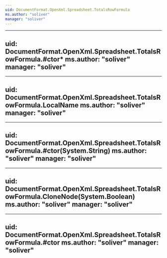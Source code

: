```yaml
---
uid: DocumentFormat.OpenXml.Spreadsheet.TotalsRowFormula
ms.author: "soliver"
manager: "soliver"
---
```


---
uid: DocumentFormat.OpenXml.Spreadsheet.TotalsRowFormula.#ctor*
ms.author: "soliver"
manager: "soliver"
---

---
uid: DocumentFormat.OpenXml.Spreadsheet.TotalsRowFormula.LocalName
ms.author: "soliver"
manager: "soliver"
---

---
uid: DocumentFormat.OpenXml.Spreadsheet.TotalsRowFormula.#ctor(System.String)
ms.author: "soliver"
manager: "soliver"
---

---
uid: DocumentFormat.OpenXml.Spreadsheet.TotalsRowFormula.CloneNode(System.Boolean)
ms.author: "soliver"
manager: "soliver"
---

---
uid: DocumentFormat.OpenXml.Spreadsheet.TotalsRowFormula.#ctor
ms.author: "soliver"
manager: "soliver"
---
